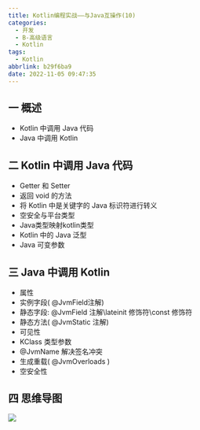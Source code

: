 ```yaml
---
title: Kotlin编程实战——与Java互操作(10)
categories:
  - 开发
  - B-高级语言
  - Kotlin
tags:
  - Kotlin
abbrlink: b29f6ba9
date: 2022-11-05 09:47:35
---
```

## 一 概述

* Kotlin 中调用 Java 代码
* Java 中调用 Kotlin

<!--more-->

## 二 Kotlin 中调用 Java 代码

* Getter 和 Setter
* 返回 void 的方法
* 将 Kotlin 中是关键字的 Java 标识符进行转义
* 空安全与平台类型
* Java类型映射kotlin类型
* Kotlin 中的 Java 泛型
* Java 可变参数

## 三 Java 中调用 Kotlin

* 属性
* 实例字段(  @JvmField注解)
* 静态字段: @JvmField 注解\lateinit 修饰符\const 修饰符
* 静态方法( @JvmStatic 注解)
* 可见性
* KClass 类型参数
* @JvmName 解决签名冲突
* 生成重载( @JvmOverloads )
* 空安全性

## 四 思维导图

![][1]



[1]:https://cdn.staticaly.com/gh/PGzxc/CDN/master/blog-kotlin/kotlin-learn-struct-10.png